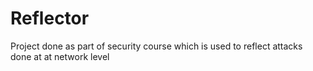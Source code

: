 # Reflector
Project done as part of security course which is used to reflect attacks done at at network level
